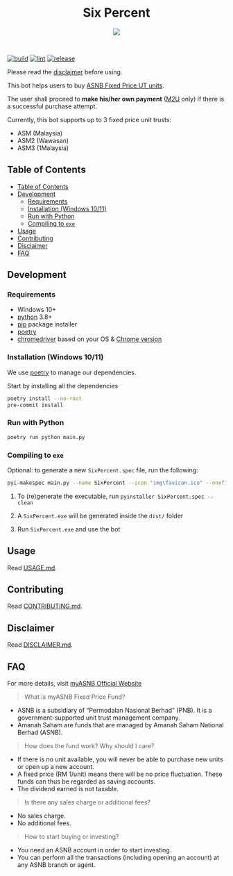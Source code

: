 <h1 align="center">Six Percent</h1>

<p align="center">
  <img src="https://imgur.com/IYGMoUo.png">
</p>
<br />

[![build](https://github.com/ngshiheng/six-percent/actions/workflows/build.yml/badge.svg)](https://github.com/ngshiheng/six-percent/actions/workflows/build.yml)
[![lint](https://github.com/ngshiheng/six-percent/actions/workflows/lint.yml/badge.svg)](https://github.com/ngshiheng/six-percent/actions/workflows/lint.yml)
[![release](https://github.com/ngshiheng/six-percent/actions/workflows/release.yml/badge.svg)](https://github.com/ngshiheng/six-percent/actions/workflows/release.yml)

Please read the [disclaimer](./docs/DISCLAIMER.md) before using.

This bot helps users to buy [ASNB Fixed Price UT units](#FAQ).

The user shall proceed to **make his/her own payment** ([M2U](https://www.maybank2u.com.my/) only) if there is a successful purchase attempt.

Currently, this bot supports up to 3 fixed price unit trusts:

-   ASM (Malaysia)
-   ASM2 (Wawasan)
-   ASM3 (1Malaysia)

## Table of Contents

- [Table of Contents](#table-of-contents)
- [Development](#development)
  - [Requirements](#requirements)
  - [Installation (Windows 10/11)](#installation-windows-1011)
  - [Run with Python](#run-with-python)
  - [Compiling to `exe`](#compiling-to-exe)
- [Usage](#usage)
- [Contributing](#contributing)
- [Disclaimer](#disclaimer)
- [FAQ](#faq)

## Development

### Requirements

-   Windows 10+
-   [python](https://www.python.org/) 3.8+
-   [pip](https://pip.pypa.io/en/stable/) package installer
-   [poetry](https://python-poetry.org/docs/)
-   [chromedriver](https://chromedriver.chromium.org/downloads) based on your OS & [Chrome version](chrome://settings/help)

### Installation (Windows 10/11)

We use [poetry](https://python-poetry.org/docs/basic-usage/) to manage our dependencies.

Start by installing all the dependencies

```sh
poetry install --no-root
pre-commit install
```

### Run with Python

```sh
poetry run python main.py
```

### Compiling to `exe`

Optional: to generate a new `SixPercent.spec` file, run the following:

```sh
pyi-makespec main.py --name SixPercent --icon "img\favicon.ico" --onefile --console --add-binary "bin\driver\chromedriver.exe;bin\driver\"
```

1. To (re)generate the executable, run `pyinstaller SixPercent.spec --clean`

2. A `SixPercent.exe` will be generated inside the `dist/` folder

3. Run `SixPercent.exe` and use the bot

## Usage

Read [USAGE.md](./docs/USAGE.md).

## Contributing

Read [CONTRIBUTING.md](./docs/CONTRIBUTING.md).

## Disclaimer

Read [DISCLAIMER.md](./docs/DISCLAIMER.md).

## FAQ

For more details, visit [myASNB Official Website](https://www.myasnb.com.my/)

> What is myASNB Fixed Price Fund?

-   ASNB is a subsidiary of “Permodalan Nasional Berhad” (PNB). It is a government-supported unit trust management company.
-   Amanah Saham are funds that are managed by Amanah Saham National Berhad (ASNB).

> How does the fund work? Why should I care?

-   If there is no unit available, you will never be able to purchase new units or open up a new account.
-   A fixed price (RM 1/unit) means there will be no price fluctuation. These funds can thus be regarded as saving accounts.
-   The dividend earned is not taxable.

> Is there any sales charge or additional fees?

-   No sales charge.
-   No additional fees.

> How to start buying or investing?

-   You need an ASNB account in order to start investing.
-   You can perform all the transactions (including opening an account) at any ASNB branch or agent.
